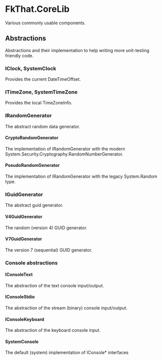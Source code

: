 # FkThat.CoreLib

Various commonly usable components.

## Abstractions

Abstractions and their implementation to help writing more unit-testing friendly code.

### IClock, SystemClock

Provides the current DateTimeOffset.

### ITimeZone, SystemTimeZone

Provides the local TimeZoneInfo.

### IRandomGenerator

The abstract random data generator.

#### CryptoRandomGenerator

The implementation of IRandomGenerator with the modern
System.Security.Cryptography.RandomNumberGenerator.

#### PseudoRandomGenerator

The implementation of IRandomGenerator with the legacy System.Random type.

### IGuidGenerator

The abstract guid generator.

#### V4GuidGenerator

The random (version 4) GUID generator.

#### V7GuidGenerator

The version 7 (sequential) GUID generator.

### Console abstractions

#### IConsoleText

The abstraction of the text console input/output.

#### IConsoleStdio

The abstraction of the stream (binary) console input/output.

#### IConsoleKeyboard

The abstraction of the keyboard console input.

#### SystemConsole

The default (system) implementation of IConsole\* interfaces
